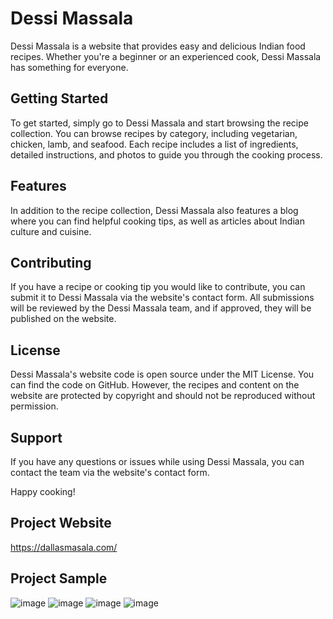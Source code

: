 # Dessi Massala
Dessi Massala is a website that provides easy and delicious Indian food recipes. Whether you're a beginner or an experienced cook, Dessi Massala has something for everyone.

## Getting Started
To get started, simply go to Dessi Massala and start browsing the recipe collection. You can browse recipes by category, including vegetarian, chicken, lamb, and seafood. Each recipe includes a list of ingredients, detailed instructions, and photos to guide you through the cooking process.

## Features
In addition to the recipe collection, Dessi Massala also features a blog where you can find helpful cooking tips, as well as articles about Indian culture and cuisine.

## Contributing
If you have a recipe or cooking tip you would like to contribute, you can submit it to Dessi Massala via the website's contact form. All submissions will be reviewed by the Dessi Massala team, and if approved, they will be published on the website.

## License
Dessi Massala's website code is open source under the MIT License. You can find the code on GitHub. However, the recipes and content on the website are protected by copyright and should not be reproduced without permission.

## Support
If you have any questions or issues while using Dessi Massala, you can contact the team via the website's contact form.

Happy cooking!

## Project Website
https://dallasmasala.com/

## Project Sample

![image](https://github.com/SMHasnainR/desi-massala-admin/assets/42713592/f4afff8a-a4a4-4674-9dde-6ff3917ff168)
![image](https://github.com/SMHasnainR/desi-massala-admin/assets/42713592/8dc31715-dbaf-46ac-aaa9-b7906fae6396)
![image](https://github.com/SMHasnainR/desi-massala-admin/assets/42713592/eb826cd2-c88b-4425-a1f7-6a2ce2537b27)
![image](https://github.com/SMHasnainR/desi-massala-admin/assets/42713592/8074d0ba-5456-4c88-b066-cb11696099f4)


